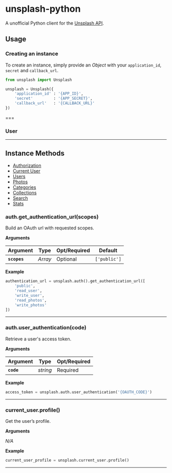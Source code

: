 # unsplash-python
A unofficial Python client for the [Unsplash API](https://unsplash.com/developers).


## Usage
### Creating an instance
To create an instance, simply provide an _Object_ with your `application_id`, `secret` and `callback_url`.

```python
from unsplash import Unsplash

unsplash = Unsplash({
    'application_id' : '{APP_ID}',
    'secret'         : '{APP_SECRET}',
    'callback_url'   : '{CALLBACK_URL}'
})
```

===

### User


---

## Instance Methods
- [Authorization](https://github.com/michael-hacker/unsplash-python#authorization)
- [Current User](https://github.com/michael-hacker/unsplash-python#current-user)
- [Users](https://github.com/michael-hacker/unsplash-python#users)
- [Photos](https://github.com/michael-hacker/unsplash-python#photos)
- [Categories](https://github.com/michael-hacker/unsplash-python#categories)
- [Collections](https://github.com/michael-hacker/unsplash-python#collections)
- [Search](https://github.com/michael-hacker/unsplash-python#searchallkeyword-page)
- [Stats](https://github.com/michael-hacker/unsplash-python#stats)

<div id="authorization" />

### auth.get_authentication_url(scopes)
Build an OAuth url with requested scopes.

__Arguments__

| Argument | Type | Opt/Required | Default |
|---|---|---|---|
|__`scopes`__|_Array<string>_|Optional| `['public']` |

__Example__
```python
authentication_url = unsplash.auth().get_authentication_url([
    'public',
    'read_user',
    'write_user',
    'read_photos',
    'write_photos'
])
```
---

### auth.user_authentication(code)
Retrieve a user's access token.

__Arguments__

| Argument | Type | Opt/Required |
|---|---|---|
|__`code`__|_string_|Required|

__Example__
```python
access_token = unsplash.auth.user_authentication('{OAUTH_CODE}')
```
---

<div id="current-user" />

### current_user.profile()
Get the user’s profile.

__Arguments__

_N/A_

__Example__
```python
current_user_profile = unsplash.current_user.profile()
```
---
